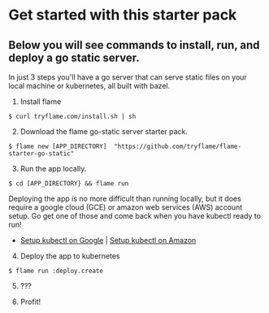 Get started with this starter pack
==================================

Below you will see commands to install, run, and deploy a go static server.
---------------------------------------------------------------------------

In just 3 steps you'll have a go server that can serve static files on your local machine or kubernetes, all built with bazel.

1. Install flame
```
$ curl tryflame.com/install.sh | sh
```

2. Download the flame go-static server starter pack.
```
$ flame new [APP_DIRECTORY]  "https://github.com/tryflame/flame-starter-go-static"
```

3. Run the app locally.
```
$ cd [APP_DIRECTORY} && flame run
```

Deploying the app is no more difficult than running locally, but it does require a google cloud (GCE) or amazon web services (AWS) account setup. Go get one of those and come back when you have kubectl ready to run!

* [Setup kubectl on Google](https://cloud.google.com/kubernetes-engine/docs/how-to/cluster-access-for-kubectl) | [Setup kubectl on Amazon](https://cloud.google.com/kubernetes-engine/docs/how-to/cluster-access-for-kubectl)

4. Deploy the app to kubernetes
```
$ flame run :deploy.create
```

5. ???

6. Profit!

